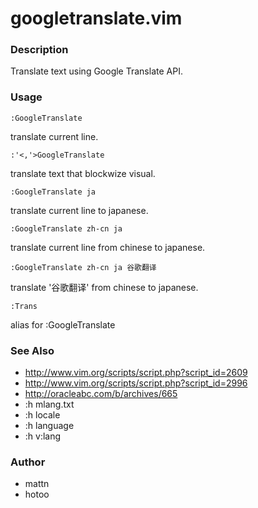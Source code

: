 # googletranslate.vim

### Description
  Translate text using Google Translate API.

### Usage
    :GoogleTranslate
  translate current line.

    :'<,'>GoogleTranslate
  translate text that blockwize visual.

    :GoogleTranslate ja
  translate current line to japanese.

    :GoogleTranslate zh-cn ja
  translate current line from chinese to japanese.

    :GoogleTranslate zh-cn ja 谷歌翻译
  translate '谷歌翻译' from chinese to japanese.

    :Trans
  alias for :GoogleTranslate

### See Also
  - <http://www.vim.org/scripts/script.php?script_id=2609>
  - <http://www.vim.org/scripts/script.php?script_id=2996>
  - <http://oracleabc.com/b/archives/665>
  - :h mlang.txt
  - :h locale
  - :h language
  - :h v:lang

### Author
  * mattn
  * hotoo

